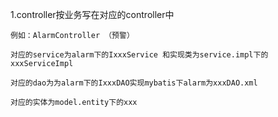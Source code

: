 1.controller按业务写在对应的controller中

    例如：AlarmController （预警）
    
    对应的service为alarm下的IxxxService 和实现类为service.impl下的xxxServiceImpl
    
    对应的dao为为alarm下的IxxxDAO实现mybatis下alarm为xxxDAO.xml
    
    对应的实体为model.entity下的xxx
